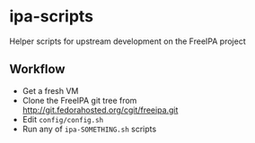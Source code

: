 ipa-scripts
===========

Helper scripts for upstream development on the FreeIPA project

Workflow
--------

* Get a fresh VM
* Clone the FreeIPA git tree from http://git.fedorahosted.org/cgit/freeipa.git
* Edit ```config/config.sh```
* Run any of ```ipa-SOMETHING.sh``` scripts
